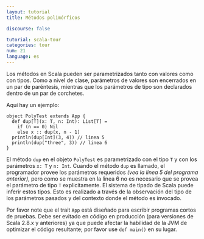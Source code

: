 ```yaml
---
layout: tutorial
title: Métodos polimórficos

discourse: false

tutorial: scala-tour
categories: tour
num: 21
language: es
---
```


Los métodos en Scala pueden ser parametrizados tanto con valores como con tipos. Como a nivel de clase, parámetros de valores son encerrados en un par de paréntesis, mientras que los parámetros de tipo son declarados dentro de un par de corchetes.

Aquí hay un ejemplo:
 
    object PolyTest extends App {
      def dup[T](x: T, n: Int): List[T] =
        if (n == 0) Nil
        else x :: dup(x, n - 1)
      println(dup[Int](3, 4)) // linea 5
      println(dup("three", 3)) // linea 6
    }

El método `dup` en el objeto `PolyTest` es parametrizado con el tipo `T` y con los parámetros `x: T` y `n: Int`. Cuando el método `dup` es llamado, el programador provee los parámetros requeridos _(vea la linea 5 del programa anterior)_, pero como se muestra en la linea 6 no es necesario que se provea el parámetro de tipo `T` explicitamente. El sistema de tipado de Scala puede inferir estos tipos. Esto es realizado a través de la observación del tipo de los parámetros pasados y del contexto donde el método es invocado.

Por favor note que el trait `App` está diseñado para escribir programas cortos de pruebas. Debe ser evitado en código en producción (para versiones de Scala 2.8.x y anteriores) ya que puede afectar la habilidad de la JVM de optimizar el código resultante; por favor use `def main()` en su lugar.
